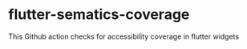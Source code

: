 # flutter-sematics-coverage
This Github action checks for accessibility coverage in flutter widgets
